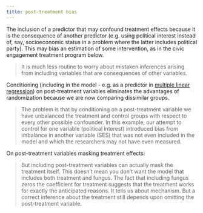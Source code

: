 ```yaml
---
title: post-treatment bias
---
```


The inclusion of a predictor that may confound treatment effects because it is the consequence of another predictor (e.g. using political interest instead of, say, socioeconomic status in a problem where the latter includes political party). This may bias an estimation of some intervention, as in the civic engagement treatment program below.

> It is much less routine to worry about mistaken inferences arising from including variables that are consequences of other variables.

Conditioning (including in the model - e.g. as a predictor in [multiple linear regression](notes/statistics/linear-regression.md)) on post-treatment variables eliminates the advantages of randomization because we are now comparing dissimilar groups.

> The problem is that by conditioning on a post-treatment variable we have unbalanced the treatment and control groups with respect to every other possible confounder. In this example, our attempt to control for one variable (political interest) introduced bias from imbalance in another variable (SES) that was not even included in the model and which the researchers may not have even measured.

On post-treatment variables masking treatment effects:

>  But including post-treatment variables can actually mask the treatment itself. This doesn’t mean you don’t want the model that includes both treatment and fungus. The fact that including fungus zeros the coefficient for treatment suggests that the treatment works for exactly the anticipated reasons. It tells us about mechanism. But a correct inference about the treatment still depends upon omitting the post-treatment variable.